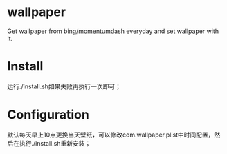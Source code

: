 # wallpaper
Get wallpaper from bing/momentumdash everyday and set wallpaper with it.

# Install
运行./install.sh如果失败再执行一次即可；

# Configuration
默认每天早上10点更换当天壁纸，可以修改com.wallpaper.plist中时间配置，然后在执行./install.sh重新安装；